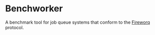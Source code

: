 Benchworker
===========

A benchmark tool for job queue systems that conform to the
[Fireworq][] protocol.

[Fireworq]: https://github.com/fireworq/fireworq
